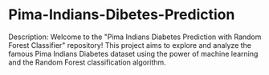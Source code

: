 # Pima-Indians-Dibetes-Prediction
Description: Welcome to the "Pima Indians Diabetes Prediction with Random Forest Classifier" repository! This project aims to explore and analyze the famous Pima Indians Diabetes dataset using the power of machine learning and the Random Forest classification algorithm.
